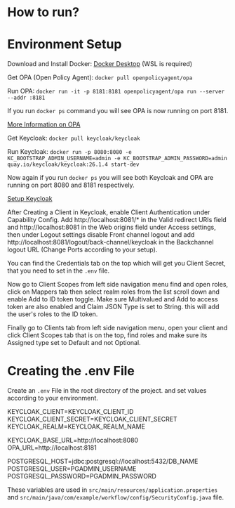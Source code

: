 
# How to run?

# Environment Setup

Download and Install Docker: [Docker Desktop](https://www.docker.com/products/docker-desktop/ "Docker Website")  (WSL is required)

Get OPA (Open Policy Agent): `docker pull openpolicyagent/opa`  

Run OPA: `docker run -it -p 8181:8181 openpolicyagent/opa run --server --addr :8181`  

If you run `docker ps` command you will see OPA is now running on port 8181.  

[More Information on OPA](https://www.openpolicyagent.org/docs/latest/deployments/)  

Get Keycloak: `docker pull keycloak/keycloak`  

Run Keycloak: `docker run -p 8080:8080 -e KC_BOOTSTRAP_ADMIN_USERNAME=admin -e KC_BOOTSTRAP_ADMIN_PASSWORD=admin quay.io/keycloak/keycloak:26.1.4 start-dev`  

Now again if you run `docker ps` you will see both Keycloak and OPA are running on port 8080 and 8181 respectively.  

[Setup Keycloak](https://www.keycloak.org/getting-started/getting-started-docker)

After Creating a Client in Keycloak, enable Client Authentication under Capability Config. Add http://localhost:8081/* in the Valid redirect URIs field and http://localhost:8081 in the Web origins field under Access settings, then under Logout settings disable Front channel logout and add http://localhost:8081/logout/back-channel/keycloak in the Backchannel logout URL (Change Ports according to your setup).  

You can find the Credentials tab on the top which will get you Client Secret, that you need to set in the `.env` file.  

Now go to Client Scopes from left side navigation menu find and open roles, click on Mappers tab then select realm roles from the list scroll down and enable Add to ID token toggle. Make sure Multivalued and Add to access token are also enabled and Claim JSON Type is set to String. this will add the user's roles to the ID token.  

Finally go to Clients tab from left side navigation menu, open your client and click Client Scopes tab that is on the top, find roles and make sure its Assigned type set to Default and not Optional.  

# Creating the .env File

Create an `.env` File in the root directory of the project. and set values according to your environment.

KEYCLOAK_CLIENT=KEYCLOAK_CLIENT_ID  
KEYCLOAK_CLIENT_SECRET=KEYCLOAK_CLIENT_SECRET  
KEYCLOAK_REALM=KEYCLOAK_REALM_NAME  

KEYCLOAK_BASE_URL=http://localhost:8080  
OPA_URL=http://localhost:8181  

POSTGRESQL_HOST=jdbc:postgresql://localhost:5432/DB_NAME  
POSTGRESQL_USER=PGADMIN_USERNAME  
POSTGRESQL_PASSWORD=PGADMIN_PASSWORD  

These variables are used in `src/main/resources/application.properties` and `src/main/java/com/example/workflow/config/SecurityConfig.java` file.  
